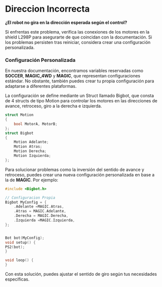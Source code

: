 # Direccion Incorrecta

**¿El robot no gira en la dirección esperada según el control?**

Si enfrentas este problema, verifica las conexiones de los motores en la shield L298P para asegurarte de que coincidan con la documentación. Si los problemas persisten tras reiniciar, considera crear una configuración personalizada.

### Configuración Personalizada

En nuestra documentación, encontramos variables reservadas como **SOCCER**, **MAGIC_4WD** y **MAGIC**, que representan configuraciones estándar. No obstante, también puedes crear tu propia configuración para adaptarse a diferentes plataformas.

La configuración se define mediante un Struct llamado Bigbot, que consta de 4 structs de tipo Motion para controlar los motores en las direcciones de avance, retroceso, giro a la derecha e izquierda.

```c
struct Motion
{
	bool MotorA, MotorB;
};
struct Bigbot
{
    Motion Adelante;
	Motion Atras;
	Motion Derecha;
	Motion Izquierda;
};
```
Para solucionar problemas como la inversión del sentido de avance y retroceso, puedes crear una nueva configuración personalizada en base a la de **MAGIC**. Por ejemplo:
```c
#include <Bigbot.h>

// Configuracion Propia
Bigbot MyConfig = {
    .Adelante =MAGIC.Atras, 
    .Atras = MAGIC.Adelante, 
    .Derecha = MAGIC.Derecha, 
    .Izquierda =MAGIC.Izquierda, 
}; 


Bot bot(MyConfig);
void setup() {
PS2(bot);
}

void loop() {
}
```

Con esta solución, puedes ajustar el sentido de giro según tus necesidades específicas.